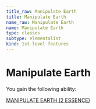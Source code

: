 ```yaml
---
title_raw: Manipulate Earth
title: Manipulate Earth
name_raw: Manipulate Earth
name: Manipulate Earth
type: classes
subtype: elementalist
kind: 1st-level features
---
```


# Manipulate Earth

You gain the following ability:

[MANIPULATE EARTH (2 ESSENCE)](<./Manipulate%20Earth%20(2%20ESSENCE).md>)
